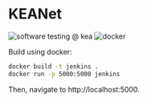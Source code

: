 # KEANet

![software testing @ kea](https://img.shields.io/badge/software%20testing-kea-%23ea5045)
![docker](https://img.shields.io/badge/docker-yes-blue)

Build using docker:

```sh
docker build -t jenkins .
docker run -p 5000:5000 jenkins
```

Then, navigate to http://localhost:5000.